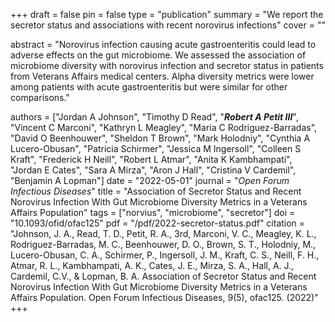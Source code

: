 +++
draft = false
pin = false
type = "publication"
summary = "We report the secretor status and associations with recent norovirus infections"
cover = ""

abstract = "Norovirus infection causing acute gastroenteritis could lead to adverse effects on the gut microbiome. We assessed the association of microbiome diversity with norovirus infection and secretor status in patients from Veterans Affairs medical centers. Alpha diversity metrics were lower among patients with acute gastroenteritis but were similar for other comparisons."

authors = ["Jordan A Johnson", "Timothy D Read", "***Robert A Petit III***", "Vincent C Marconi", "Kathryn L Meagley", "Maria C Rodriguez-Barradas", "David O Beenhouwer", "Sheldon T Brown", "Mark Holodniy", "Cynthia A Lucero-Obusan", "Patricia Schirmer", "Jessica M Ingersoll", "Colleen S Kraft", "Frederick H Neill", "Robert L Atmar", "Anita K Kambhampati", "Jordan E Cates", "Sara A Mirza", "Aron J Hall", "Cristina V Cardemil", "Benjamin A Lopman"]
date = "2022-05-01"
journal = "*Open Forum Infectious Diseases*"
title = "Association of Secretor Status and Recent Norovirus Infection With Gut Microbiome Diversity Metrics in a Veterans Affairs Population"
tags =  ["norvius", "microbiome", "secretor"]
doi = "10.1093/ofid/ofac125"
pdf = "/pdf/2022-secretor-status.pdf"
citation = "Johnson, J. A., Read, T. D., Petit, R. A., 3rd, Marconi, V. C., Meagley, K. L., Rodriguez-Barradas, M. C., Beenhouwer, D. O., Brown, S. T., Holodniy, M., Lucero-Obusan, C. A., Schirmer, P., Ingersoll, J. M., Kraft, C. S., Neill, F. H., Atmar, R. L., Kambhampati, A. K., Cates, J. E., Mirza, S. A., Hall, A. J., Cardemil, C.V., & Lopman, B. A. Association of Secretor Status and Recent Norovirus Infection With Gut Microbiome Diversity Metrics in a Veterans Affairs Population. Open Forum Infectious Diseases, 9(5), ofac125. (2022)"
+++

